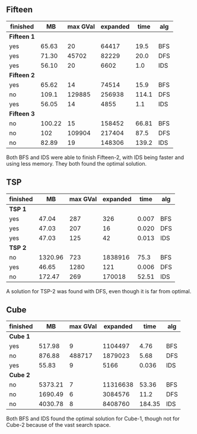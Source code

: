## Fifteen
| finished | MB | max GVal | expanded | time | alg |
|----------|----|----------|----------|------|-----|
|**Fifteen 1**|
| yes | 65.63 | 20 | 64417 | 19.5 | BFS |
| yes | 71.30  | 45702  | 82229 | 20.0 | DFS |
| yes | 56.10  | 20     | 6602  | 1.0 | IDS |
|**Fifteen 2**|
| yes | 65.62 | 14 | 74514 | 15.9 | BFS |
| no  | 109.1  | 129885 | 256938 | 114.1 | DFS |
| yes | 56.05  | 14     | 4855  | 1.1 | IDS |
|**Fifteen 3**|
| no  | 100.22 | 15 | 158452 | 66.81 | BFS |
| no  | 102 | 109904 | 217404 | 87.5 | DFS |
| no  | 82.89 | 19 | 148306 | 139.2 | IDS |

Both BFS and IDS were able to finish Fifteen-2, with IDS being faster and using less memory. They both found the optimal solution.

## TSP
| finished | MB | max GVal | expanded | time | alg |
|----------|----|----------|----------|------|-----|
|**TSP 1**|
| yes | 47.04 | 287 | 326 | 0.007 | BFS |
| yes | 47.03 | 207 | 16 | 0.020 | DFS |
| yes | 47.03 | 125 | 42 | 0.013 | IDS |
|**TSP 2**|
| no  | 1320.96 | 723 | 1838916 | 75.3 | BFS |
| yes | 46.65 | 1280 | 121 | 0.006 | DFS |
| no  | 172.47 | 269 | 170018 | 52.51 | IDS |

A solution for TSP-2 was found with DFS, even though it is far from optimal.

## Cube
| finished | MB | max GVal | expanded | time | alg |
|----------|----|----------|----------|------|-----|
|**Cube 1**|
| yes | 517.98 | 9 | 1104497 | 4.76 | BFS |
| no | 876.88 | 488717 | 1879023 | 5.68 | DFS |
| yes | 55.83 | 9 | 5166 | 0.036 | IDS |
|**Cube 2**|
| no  | 5373.21 | 7 | 11316638 | 53.36 | BFS |
| no  | 1690.49 | 6 | 3084576 | 11.2 | DFS |
| no  | 4030.78 | 8 | 8408760 | 184.35 | IDS |

Both BFS and IDS found the optimal solution for Cube-1, though not for Cube-2 because of the vast search space.